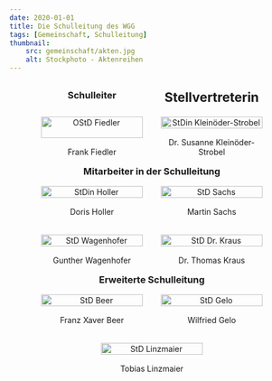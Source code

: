 ```yaml
---
date: 2020-01-01
title: Die Schulleitung des WGG
tags: [Gemeinschaft, Schulleitung]
thumbnail: 
    src: gemeinschaft/akten.jpg
    alt: Stockphoto - Aktenreihen
---
```


<!-- Schulleiter and Stellvertreterin -->
<div class="row">
    <div class="person">
        <div class="title"><h3>Schulleiter</h3></div>
        <img src="/images/schulleitung/Fiedler.jpg" alt="OStD Fiedler">
        <div class="name">Frank Fiedler</div>
    </div>
    <div class="person">
        <div class="title"><h3 style ="font-size: 17pt">Stellvertreterin</h3></div>
        <img src="/images/schulleitung/kleinoeder.jpg" alt="StDin Kleinöder-Strobel">
        <div class="name">Dr. Susanne Kleinöder-Strobel</div>
    </div>
</div>

<h3>Mitarbeiter in der Schulleitung</h3>

<div class="row">
    <div class="person">
        <img src="/images/schulleitung/holler.jpg" alt="StDin Holler">
        <div class="name">Doris Holler</div>
    </div>
    <div class="person">
        <img src="/images/schulleitung/sachs.jpg" alt="StD Sachs">
        <div class="name">Martin Sachs</div>
    </div>
    <div class="person">
        <img src="/images/schulleitung/wagenhofer.jpg" alt="StD Wagenhofer">
        <div class="name">Gunther Wagenhofer</div>
    </div>
    <div class="person">
        <img src="/images/schulleitung/kt.jpg" alt="StD Dr. Kraus">
        <div class="name">Dr. Thomas Kraus</div>
    </div>
</div>

<h3>Erweiterte Schulleitung</h3>

<div class="row">
    <div class="person">
        <img src="/images/schulleitung/bfx.jpg" alt="StD Beer">
        <div class="name">Franz Xaver Beer</div>
    </div>
    <div class="person">
        <img src="/images/schulleitung/gw.jpg" alt="StD Gelo">
        <div class="name">Wilfried Gelo</div>
    </div>
    <div class="person">
        <img src="/images/schulleitung/lt.jpg" alt="StD Linzmaier">
        <div class="name">Tobias Linzmaier</div>
    </div>
</div>

<style>
    h3 {
        text-align: center;
        margin: 1rem 0;
    }

    .row {
        display: flex;
        justify-content: center;
        flex-wrap: wrap;
        gap: 2rem;
    }

    .person {
        width: 180px;
        display: flex;
        flex-direction: column;
        gap: 1rem;
        text-align: center;
    }

    .row > .person > .title {
        grid-row: 1;
        height: 3rem;
    }
        

    .row > .person > img {
        grid-row: 2;
        margin: 0;
        width: 100%;
        max-width: 180px;
        height: auto;
        margin 0
    }

    .row > .person > .name {
        grid-row: 3;
    }

    .title, .name {
        margin: 0;
    }
</style>